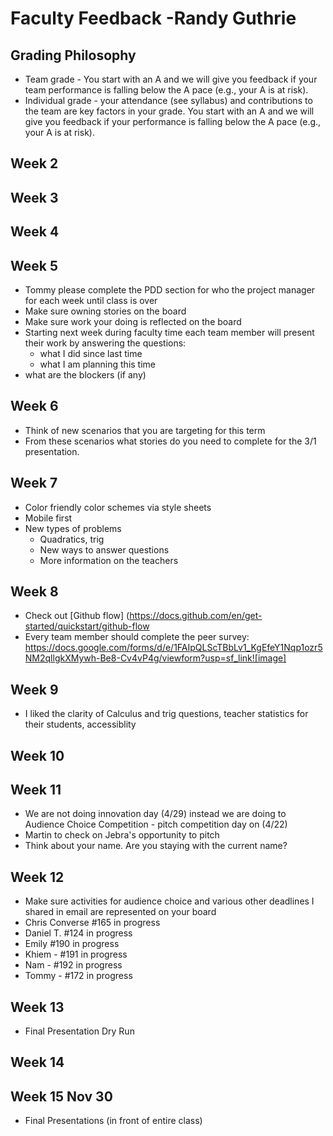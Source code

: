 # Faculty Feedback -Randy Guthrie #

## Grading Philosophy ##
- Team grade - You start with an A and we will give you feedback if your team performance is falling below the A pace (e.g., your A is at risk).
- Individual grade - your attendance (see syllabus) and contributions to the team are key factors in your grade.  You start with an A and we will give you feedback if your performance is falling below the A pace (e.g., your A is at risk).

## Week 2 ##

## Week 3 ##

## Week 4 ##

## Week 5 ##
- Tommy please complete  the PDD section for who the project manager for each week until class is over
- Make sure owning stories on the board
- Make sure work your doing is reflected on the board
- Starting next week during faculty time each team member will present their work by answering the questions: 
	- what I did since last time
	- what I am planning this time
 - what are the blockers (if any)

## Week 6 ##
- Think of new scenarios that you are targeting for this term
- From these scenarios what stories do you need to complete for the 3/1 presentation. 

## Week 7 ##
- Color friendly color schemes via style sheets
- Mobile first
- New types of problems 
	- Quadratics, trig 
	- New ways to answer questions
	- More information on the teachers

## Week 8 ##
- Check out [Github flow] (https://docs.github.com/en/get-started/quickstart/github-flow
- Every team member should complete the peer survey: https://docs.google.com/forms/d/e/1FAIpQLScTBbLv1_KgEfeY1Nqp1ozr5NM2qllgkXMywh-Be8-Cv4vP4g/viewform?usp=sf_link![image]


## Week 9 ##
- I liked the clarity of Calculus and trig questions, teacher statistics for their students, accessiblity


## Week 10 ##


## Week 11 ##
- We are not doing  innovation day (4/29) instead we are doing to Audience Choice Competition - pitch competition day on (4/22)
- Martin to check on Jebra's opportunity to pitch
- Think about your name.   Are you staying with the current name?

## Week 12 ##
- Make sure activities for audience choice and various other deadlines I shared in email are represented on your board
- Chris Converse #165 in progress
- Daniel T. #124 in progress
- Emily #190 in progress
- Khiem - #191 in progress
- Nam - #192 in progress
- Tommy - #172 in progress


## Week 13 ##

- Final Presentation Dry Run

## Week 14 ##

## Week 15 Nov 30 ##

 - Final Presentations (in front of entire class)
